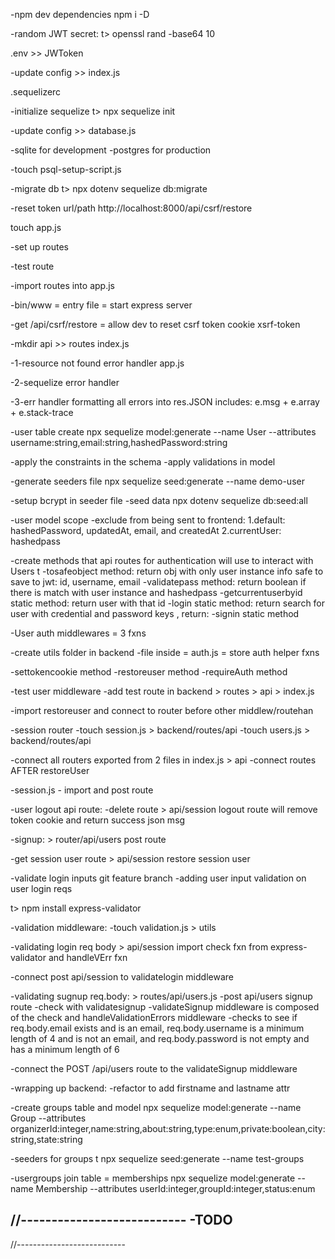 <!-- Meet Project Notes -->

<!-- phase-0-setup -->

<!-- Backend -->

<!-- SQL -->

-npm dev dependencies
npm i -D

-random JWT secret:
t> openssl rand -base64 10

.env >> JWToken

-update config >> index.js

.sequelizerc

-initialize sequelize
t> npx sequelize init

-update config >> database.js

-sqlite for development
-postgres for production

-touch
psql-setup-script.js

-migrate db
t> npx dotenv sequelize db:migrate

<!-- EXPRESS -->

-reset token url/path
http://localhost:8000/api/csrf/restore

touch app.js

-set up routes

-test route

-import routes into app.js

<!-- create server -->

-bin/www = entry file = start express server

<!-- csrf token access for dev -->

-get /api/csrf/restore =
allow dev to reset csrf token cookie xsrf-token

<!-- phase-1/2-api-routes -->

-mkdir api >> routes
index.js

-1-resource not found error handler
app.js

-2-sequelize error handler

-3-err handler
formatting all errors into res.JSON
includes: e.msg + e.array + e.stack-trace

<!-- phase 3 - user auth -->

-user table create
npx sequelize model:generate --name User --attributes username:string,email:string,hashedPassword:string

-apply the constraints in the schema
-apply validations in model

-generate seeders file
npx sequelize seed:generate --name demo-user

-setup bcrypt in seeder file
-seed data
npx dotenv sequelize db:seed:all

-user model scope
-exclude from being sent to frontend:
1.default: hashedPassword, updatedAt, email, and createdAt
2.currentUser: hashedpass

-create methods that api routes for authentication will use to interact with Users t
-tosafeobject method: return obj with only user instance info safe to save to jwt: id, username, email
-validatepass method: return boolean if there is match with user instance and hashedpass
-getcurrentuserbyid static method: return user with that id
-login static method: return search for user with credential and password keys , return:
-signin static method

-User auth middlewares = 3 fxns

-create utils folder in backend
-file inside = auth.js = store auth helper fxns

-settokencookie method
-restoreuser method
-requireAuth method

-test user middleware
-add test route in backend > routes > api > index.js

-import restoreuser and connect to router before other middlew/routehan

<!-- phase 4 - user auth routes -->

-session router
-touch session.js > backend/routes/api
-touch users.js > backend/routes/api

-connect all routers exported from 2 files in index.js > api
-connect routes AFTER restoreUser

-session.js - import and post route

-user logout api route:
-delete route > api/session
logout route will remove token cookie and return success json msg

-signup: > router/api/users
post route

-get session user route > api/session
restore session user

-validate login inputs git feature branch
-adding user input validation on user login reqs

t> npm install express-validator

-validation middleware:
-touch validation.js > utils

-validating login req body > api/session
import check fxn from express-validator and handleVErr fxn

-connect post api/session to validatelogin middleware

-validating sugnup req.body: > routes/api/users.js
-post api/users signup route
-check with validatesignup
-validateSignup middleware is composed of the check and handleValidationErrors middleware
-checks to see if req.body.email exists and is an email, req.body.username is a minimum length of 4 and is not an email, and req.body.password is not empty and has a minimum length of 6

-connect the POST /api/users route to the validateSignup middleware

-wrapping up backend:
-refactor to add firstname and lastname attr

<!-- migrations -->

-create groups table and model
npx sequelize model:generate --name Group --attributes organizerId:integer,name:string,about:string,type:enum,private:boolean,city:string,state:string

-seeders for groups t
npx sequelize seed:generate --name test-groups

-usergroups join table = memberships
npx sequelize model:generate --name Membership --attributes userId:integer,groupId:integer,status:enum

//---------------------------
-TODO
-
//---------------------------
